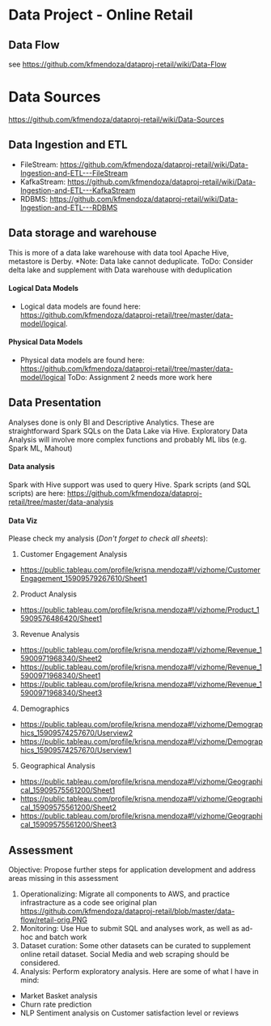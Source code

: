 # Data Project - Online Retail

## Data Flow
see https://github.com/kfmendoza/dataproj-retail/wiki/Data-Flow
# Data Sources
https://github.com/kfmendoza/dataproj-retail/wiki/Data-Sources

## Data Ingestion and ETL
- FileStream: https://github.com/kfmendoza/dataproj-retail/wiki/Data-Ingestion-and-ETL---FileStream
- KafkaStream: https://github.com/kfmendoza/dataproj-retail/wiki/Data-Ingestion-and-ETL---KafkaStream
- RDBMS: https://github.com/kfmendoza/dataproj-retail/wiki/Data-Ingestion-and-ETL---RDBMS

## Data storage and warehouse
This is more of a data lake warehouse with data tool Apache Hive, metastore is Derby. *Note: Data lake cannot deduplicate. ToDo: Consider delta lake and supplement with Data warehouse with deduplication
#### Logical Data Models
- Logical data models are found here: https://github.com/kfmendoza/dataproj-retail/tree/master/data-model/logical.
#### Physical Data Models
- Physical data models are found here: https://github.com/kfmendoza/dataproj-retail/tree/master/data-model/logical
ToDo: Assignment 2 needs more work here

## Data Presentation 
Analyses done is only BI and Descriptive Analytics. These are straightforward Spark SQLs on the Data Lake via Hive. Exploratory Data Analysis will involve more complex functions and probably ML libs (e.g. Spark ML, Mahout)
#### Data analysis
Spark with Hive support was used to query Hive. Spark scripts (and SQL scripts) are here: https://github.com/kfmendoza/dataproj-retail/tree/master/data-analysis
#### Data Viz
Please check my analysis (*Don't forget to check all sheets*):
1. Customer Engagement Analysis
* https://public.tableau.com/profile/krisna.mendoza#!/vizhome/CustomerEngagement_15909579267610/Sheet1

2. Product Analysis
* https://public.tableau.com/profile/krisna.mendoza#!/vizhome/Product_15909576486420/Sheet1

3. Revenue Analysis
* https://public.tableau.com/profile/krisna.mendoza#!/vizhome/Revenue_15900971968340/Sheet2
* https://public.tableau.com/profile/krisna.mendoza#!/vizhome/Revenue_15900971968340/Sheet1
* https://public.tableau.com/profile/krisna.mendoza#!/vizhome/Revenue_15900971968340/Sheet3

4. Demographics
* https://public.tableau.com/profile/krisna.mendoza#!/vizhome/Demographics_15909574257670/Userview2
* https://public.tableau.com/profile/krisna.mendoza#!/vizhome/Demographics_15909574257670/Userview1

5. Geographical Analysis
* https://public.tableau.com/profile/krisna.mendoza#!/vizhome/Geographical_15909575561200/Sheet1
* https://public.tableau.com/profile/krisna.mendoza#!/vizhome/Geographical_15909575561200/Sheet2
* https://public.tableau.com/profile/krisna.mendoza#!/vizhome/Geographical_15909575561200/Sheet3

## Assessment
Objective: Propose further steps for application development and address areas missing in this assessment
1. Operationalizing: Migrate all components to AWS, and practice infrastracture as a code see original plan https://github.com/kfmendoza/dataproj-retail/blob/master/data-flow/retail-orig.PNG
1. Monitoring: Use Hue to submit SQL and analyses work, as well as ad-hoc and batch work
1. Dataset curation: Some other datasets can be curated to supplement online retail dataset. Social Media and web scraping should be considered.
1. Analysis: Perform exploratory analysis. Here are some of what I have in mind:
- Market Basket analysis 
- Churn rate prediction
- NLP Sentiment analysis on Customer satisfaction level or reviews 


